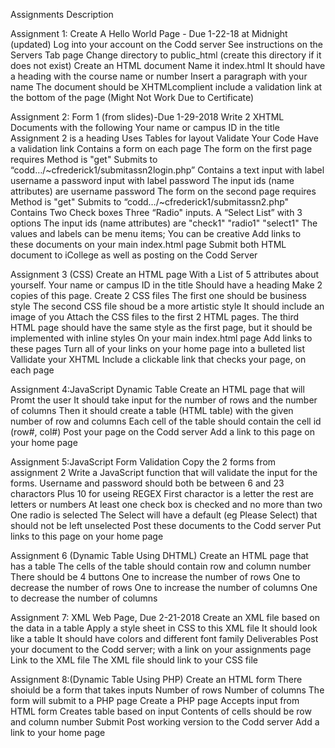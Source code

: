 Assignments Description

Assignment 1:
    Create A Hello World Page - Due 1-22-18 at Midnight (updated)
        Log into your account on the Codd server
            See instructions on the Servers Tab page
            Change directory to public_html (create this directory if it does not exist)
        Create an HTML document
            Name it index.html
            It should have a heading with the course name or number
            Insert a paragraph with your name
        The document should be XHTMLcomplient
            include a validation link at the bottom of the page
            (Might Not Work Due to Certificate) 


Assignment 2: 
    Form 1 (from slides)-Due 1-29-2018
        Write 2 XHTML Documents with the following
            Your name or campus ID in the title
            Assignment 2 is a heading
            Uses Tables for layout
            Validate Your Code
                Have a validation link
            Contains a form on each page
                The form on the first page requires
                    Method is "get"
                    Submits to “codd…/~cfrederick1/submitassn2login.php”
                    Contains
                        a text input with label username
                        a password input with label password
                    The input ids (name attributes) are
                        username
                        password
                The form on the second page requires
                    Method is "get"
                    Submits to “codd…/~cfrederick1/submitassn2.php"
                    Contains
                        Two Check boxes
                        Three “Radio" inputs.
                        A “Select List” with 3 options
                    The input ids (name attributes) are
                        "check1"
                        "radio1"
                        "select1"
                The values and labels can be menu items; You can be creative
        Add links to these documents on your main index.html page
        Submit both HTML document to iCollege as well as posting on the Codd Server


Assignment 3 (CSS)
    Create an HTML page
        With a List of 5 attributes about yourself.
        Your name or campus ID in the title
        Should have a heading
    Make 2 copies of this page.
    Create 2 CSS files
        The first one should be business style
        The second CSS file shoud be a more artistic style
            It should include an image of you
    Attach the CSS files to the first 2 HTML pages.
    The third HTML page should have the same style as the first page, but it should be implemented with inline styles
    On your main index.html page
        Add links to these pages
        Turn all of your links on your home page into a bulleted list
    Vallidate your XHTML
        Include a clickable link that checks your page,
        on each page


Assignment 4:JavaScript Dynamic Table
    Create an HTML page that will Promt the user
        It should take input for the number of rows and the number of columns
        Then it should create a table (HTML table) with the given number of row and columns
        Each cell of the table should contain the cell id (row#, col#)
    Post your page on the Codd server
        Add a link to this page on your home page


Assignment 5:JavaScript Form Validation
    Copy the 2 forms from assignment 2
    Write a JavaScript function that will validate the input for the forms.
    Username and password should both be between 6 and 23 charactors
        Plus 10 for useing REGEX
        First charactor is a letter the rest are letters or numbers
    At least one check box is checked and no more than two
    One radio is selected
    The Select will have a default (eg Please Select) that should not be left unselected
    Post these documents to the Codd server
    Put links to this page on your home page


Assignment 6 (Dynamic Table Using DHTML)
    Create an HTML page that has a table
        The cells of the table should contain row and column number
    There should be 4 buttons
            One to increase the number of rows
            One to decrease the number of rows
            One to increase the number of columns
            One to decrease the number of columns

Assignment 7: XML Web Page, Due 2-21-2018
    Create an XML file based on the data in a table
    Apply a style sheet in CSS to this XML file
        It should look like a table
        It should have colors and different font family
    Deliverables
        Post your document to the Codd server; with a link on your assignments page
            Link to the XML file
            The XML file should link to your CSS file


Assignment 8:(Dynamic Table Using PHP) 
    Create an HTML form
        There shoiuld be a form that takes inputs
            Number of rows
            Number of columns
        The form will submit to a PHP page
    Create a PHP page
        Accepts input from HTML form
        Creates table based on input
        Contents of cells should be row and column number
    Submit
        Post working version to the Codd server
        Add a link to your home page
